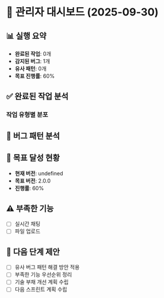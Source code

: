 # 🎯 관리자 대시보드 (2025-09-30)

## 📊 실행 요약

- **완료된 작업**: 0개
- **감지된 버그**: 1개
- **유사 패턴**: 0개
- **목표 진행률**: 60%

## ✅ 완료된 작업 분석

### 작업 유형별 분포

## 🐛 버그 패턴 분석

## 🎯 목표 달성 현황

- **현재 버전**: undefined
- **목표 버전**: 2.0.0
- **진행률**: 60%

## ⚠️ 부족한 기능

- [ ] 실시간 채팅
- [ ] 파일 업로드

## 🚀 다음 단계 제안

- [ ] 유사 버그 패턴 해결 방안 적용
- [ ] 부족한 기능 우선순위 정리
- [ ] 기술 부채 개선 계획 수립
- [ ] 다음 스프린트 계획 수립
